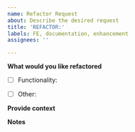 ```yaml
---
name: Refactor Request
about: Describe the desired request
title: 'REFACTOR:'
labels: FE, documentation, enhancement
assignees: ''

---
```


**What would you like refactored**
- [ ] Functionality:
- [ ] Other:


**Provide context**
<!--- Please include file path, and line number of code to be refactored --->


**Notes**
